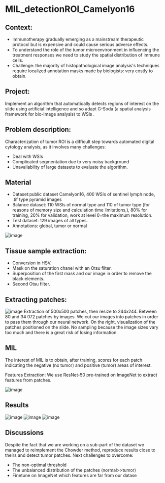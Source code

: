 # MIL_detectionROI_Camelyon16

## Context:

- Immunotherapy gradually emerging as a mainstream therapeutic protocol but is expensive and could cause serious adverse effects.
- To understand the role of the tumor microenvironment in influencing the treatment responses we need to study the spatial distribution of immune cells.
- Challenge: the majority of histopathological image analysis's techniques require localized annotation masks made by biologists: very costly to obtain.

## Project:

Implement an algorithm that automatically detects regions of interest on the slide using artificial intelligence and so adapt G-Soda (a spatial analysis framework for bio-Image analysis) to WSIs .

## Problem description: 

Characterization of tumor ROI is a difficult step towards automated digital cytology analysis, as it involves many challenges:
- Deal with WSIs
- Complicated segmentation due to very noisy background
- Unavailability of large datasets to evaluate the algorithm.

## Material

- Dataset:public dataset Camelyon16, 400 WSIs of sentinel lymph node, .tif type pyramid images
- Balance dataset: 110 WSIs of normal type and 110 of tumor type (for reasons of  memory size and calculation time limitations,), 80% for training, 20% for validation, work at level 0=the maximum resolution.
- Test dataset: 129 images of all types. 
- Annotations: global, tumor or normal

![image](https://user-images.githubusercontent.com/111517884/185421768-69288104-084a-4297-99c2-8b3e8cc5b03f.png)

## Tissue sample extraction: 
- Conversion in HSV.
- Mask on the saturation chanel with an Otsu filter.
- Superposition of the first mask and our image in order to remove the black elements.
- Second Otsu filter.

## Extracting patches:
![image](https://user-images.githubusercontent.com/111517884/185422360-99726b17-bf1d-4c85-aa05-6f23dbe34d0a.png)
Extraction of 500x500 patches, then resize to 244x244. Between 80 and 34 072 patches by images. We cut our images into patches in order to pass them through our neural network. On the right, visualization of the patches positioned on the slide. No sampling because the image sizes vary too much and there is a great risk of losing information.

## MIL
The interest of MIL is to obtain, after training, scores for each patch indicating the negative (no tumor) and positive (tumor) areas of interest.

Features Extraction: We use ResNet-50 pre-trained on ImageNet to extract features from patches.

![image](https://user-images.githubusercontent.com/111517884/187883268-5b6e8a6d-478c-47de-9ebd-42e8aea4193f.png)

## Results
![image](https://user-images.githubusercontent.com/111517884/187883514-a2403964-ce5d-4a75-9116-9e2e4cd108b7.png)
![image](https://user-images.githubusercontent.com/111517884/187947572-49ccda0b-b249-4ebd-8908-baaf4380d0dc.png)
![image](https://user-images.githubusercontent.com/111517884/187947958-bc377022-49e9-44e8-a605-c95895e659db.png)



## Discussions
Despite the fact that we are working on a sub-part of the dataset  we managed to reimplement the Chowder method, reproduce results close to theirs and detect tumor patches.
Next challenges to overcome: 
- The non-optimal threshold
- The unbalanced distribution of the patches (normal>>tumor)
- Finetune on ImageNet which features are far from our datase



